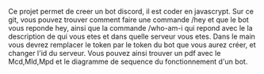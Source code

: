 Ce projet permet de creer un bot discord, il est coder en javascrypt.
Sur ce git, vous pouvez trouver comment faire une commande /hey et que le bot vous reponde hey, ainsi que la commande /who-am-i qui repond avec le la description de qui vous etes et dans quelle serveur vous etes. 
Dans le main vous devrez remplacer le token par le token du bot que vous aurez créer, et changer l'id du serveur. 
Vous pouvez ainsi trouver un pdf avec le Mcd,Mld,Mpd et le diagramme de sequence du fonctionnement d'un bot. 
